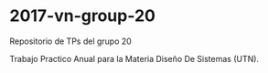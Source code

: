 # 2017-vn-group-20
Repositorio de TPs del grupo 20

Trabajo Practico Anual para la Materia Diseño De Sistemas (UTN).
